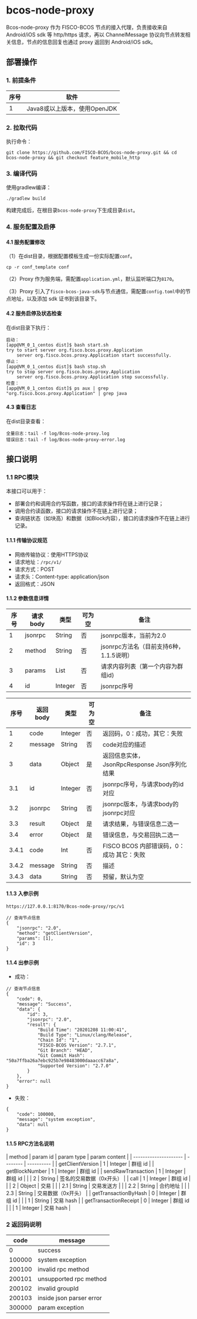 # bcos-node-proxy

Bcos-node-proxy 作为 FISCO-BCOS 节点的接入代理，负责接收来自 Android/iOS sdk 等 http/https 请求，再以 ChannelMessage 协议向节点转发相关信息，节点的信息回复也通过 proxy 返回到 Android/iOS sdk。

## 部署操作

### 1. 前提条件

| 序号 | 软件                         |
| ---- | ---------------------------- |
| 1    | Java8或以上版本，使用OpenJDK |

### 2. 拉取代码

执行命令：

```shell
git clone https://github.com/FISCO-BCOS/bcos-node-proxy.git && cd bcos-node-proxy && git checkout feature_mobile_http
```

### 3. 编译代码

使用gradlew编译：

```shell
./gradlew build
```

构建完成后，在根目录`bcos-node-proxy`下生成目录`dist`。

### 4. 服务配置及启停

#### 4.1 服务配置修改

（1）在dist目录，根据配置模板生成一份实际配置`conf`。

```shell
cp -r conf_template conf
```

（2）Proxy 作为服务端，需配置`application.yml`，默认监听端口为`8170`。

（3）Proxy 引入了`fisco-bcos-java-sdk`与节点通信，需配置`config.toml`中的节点地址，以及添加 sdk 证书到该目录下。

#### 4.2 服务启停及状态检查

在dist目录下执行：

```shell
启动：
[app@VM_0_1_centos dist]$ bash start.sh
try to start server org.fisco.bcos.proxy.Application
    server org.fisco.bcos.proxy.Application start successfully.
停止：
[app@VM_0_1_centos dist]$ bash stop.sh
try to stop server org.fisco.bcos.proxy.Application
    server org.fisco.bcos.proxy.Application stop successfully.
检查：
[app@VM_0_1_centos dist]$ ps aux | grep "org.fisco.bcos.proxy.Application" | grep java
```

#### 4.3 查看日志

在dist目录查看：

```shell
全量日志：tail -f log/Bcos-node-proxy.log
错误日志：tail -f log/Bcos-node-proxy-error.log
```

## 接口说明

### <span id="1">1.1 RPC模块</span>

本接口可以用于：

- 部署合约和调用合约写函数，接口的请求操作将在链上进行记录；
- 调用合约读函数，接口的请求操作不在链上进行记录；
- 查询链状态（如块高）和数据（如Block内容），接口的请求操作不在链上进行记录。

#### 1.1.1 传输协议规范

* 网络传输协议：使用HTTPS协议
* 请求地址：`/rpc/v1/`
* 请求方式：POST
* 请求头：Content-type: application/json
* 返回格式：JSON

#### 1.1.2 参数信息详情

| 序号 | 请求body | 类型     | 可为空 | 备注                                   |
| --- | -------- | ------- | ----- | ------------------------------------- |
| 1   | jsonrpc  | String  | 否    | jsonrpc版本，当前为2.0                   |
| 2   | method   | String  | 否    | jsonrpc方法名（目前支持6种，1.1.5说明）  |
| 3   | params   | List    | 否    | 请求内容列表（第一个内容为群组id)           |
| 4   | id       | Integer | 否    | jsonrpc序号                             |

| 序号   | 返回body | 类型     | 可为空 | 备注                                   |
| ----- | -------- | ------- | ----- | ------------------------------------- |
| 1     | code     | Integer | 否    | 返回码，0：成功，其它：失败                |
| 2     | message  | String  | 否    | code对应的描述                          |
| 3     | data     | Object  | 是    | 返回信息实体，JsonRpcResponse Json序列化结果|
| 3.1   | id       | Integer | 否    | jsonrpc序号，与请求body的id对应           |
| 3.2   | jsonrpc  | String  | 否    | jsonrpc版本，与请求body的jsonrpc对应      |
| 3.3   | result   | Object  | 是    | 请求结果，与错误信息二选一                 |
| 3.4   | error    | Object  | 是    | 错误信息，与交易回执二选一                 |
| 3.4.1 | code     | Int     | 否    | FISCO BCOS 内部错误码，0：成功 其它：失败  |
| 3.4.2 | message  | String  | 否    | 描述                                   |
| 3.4.3 | data     | String  | 否    | 预留，默认为空                           |

#### 1.1.3 入参示例

`https://127.0.0.1:8170/Bcos-node-proxy/rpc/v1`

```
// 查询节点信息
{
    "jsonrpc": "2.0",
    "method": "getClientVersion",
    "params": [1],
    "id": 3
}
```

#### 1.1.4 出参示例

* 成功：

```
// 查询节点信息
{
    "code": 0,
    "message": "Success",
    "data": {
        "id": 3,
        "jsonrpc": "2.0",
        "result": {
            "Build Time": "20201208 11:00:41",
            "Build Type": "Linux/clang/Release",
            "Chain Id": "1",
            "FISCO-BCOS Version": "2.7.1",
            "Git Branch": "HEAD",
            "Git Commit Hash": "50a7ffba26a7ebc925b7e98483000daaacc67a8a",
            "Supported Version": "2.7.0"
        }
    }, 
    "error": null
}
```

* 失败：

```
{
    "code": 100000,
    "message": "system exception",
    "data": null
}
```

#### 1.1.5 RPC方法名说明

| method                | param id | param type | param content            |
| --------------------- | -------- | ---------- |
| getClientVersion      | 1        | Integer    | 群组 id                  |
| getBlockNumber        | 1        | Integer    | 群组 id                  |
| sendRawTransaction    | 1        | Integer    | 群组 id                  |
|                       | 2        | String     | 签名的交易数据（0x开头） |
| call                  | 1        | Integer    | 群组 id                  |
|                       | 2        | Object     | 交易                     |
|                       | 2.1      | String     | 交易发送方               |
|                       | 2.2      | String     | 合约地址                 |
|                       | 2.3      | String     | 交易数据（0x开头）       |
| getTransactionByHash  | 0        | Integer    | 群组 id                  |
|                       | 1        | String     | 交易 hash                |
| getTransactionReceipt | 0        | Integer    | 群组 id                  |
|                       | 1        | Integer    | 交易 hash                |

### <span id="2">2 返回码说明</span>

| code   | message                                                         | 
| ------ | --------------------------------------------------------------- |
| 0      | success                                                         | 
| 100000 | system exception                                                |
| 200100 | invalid rpc method                                              | 
| 200101 | unsupported rpc method                                          | 
| 200102 | invalid groupId                                                 |
| 200103 | inside json parser error                                        | 
| 300000 | param exception                                                 | 